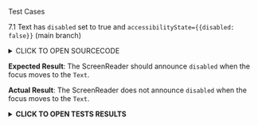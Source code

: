 Test Cases

7.1 Text has `disabled` set to true and `accessibilityState={{disabled: false}}`  (main branch)

<details><summary>CLICK TO OPEN SOURCECODE</summary>
<p>

```javascript
<Text
  style={styles.text}
  onPress={() => console.warn('onPress')}
  disabled
  accessibilityState={{disabled: false}}>
  This is a Text
</Text>
```

</p>
</details>

**Expected Result**:
The ScreenReader should announce `disabled` when the focus moves to the `Text`.

**Actual Result**:
The ScreenReader does not announce `disabled` when the focus moves to the `Text`.

**<details><summary>CLICK TO OPEN TESTS RESULTS</summary>**
<p>


<video src="" width="1000" />
</p>
</details>
